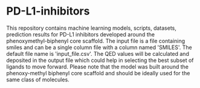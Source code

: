 # PD-L1-inhibitors
This repository contains machine learning models, scripts, datasets, prediction results for PD-L1 inhibitors developed  around the phenoxymethyl-biphenyl core scaffold.
The input file is a file containing smiles and can be a single column file with a column named 'SMILES'. The default file name is 'input_file.csv'. The QED values will be calculated and deposited in the output file which could help in selecting the best subset of ligands to move forward. Please note that the model was built around the phenoxy-methyl biphenyl core scaffold and should be ideally used for the same class of molecules.
